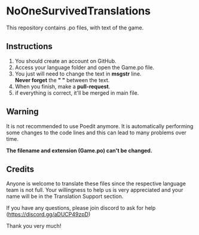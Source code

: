# NoOneSurvivedTranslations
This repository contains .po  files, with text of the game.

## Instructions
1) You should create an account on GitHub.
2) Access your language folder and open the Game.po file.
3) You just will need to change the text in **msgstr** line. <br /> **Never forget** the **" "** between the text.
4) When you finish, make a **pull-request**.
5) if everything is correct, it'll be merged in main file.

## Warning
It is not recommended to use Poedit anymore. It is automatically performing some changes to the code lines 
and this can lead to many problems over time.

**The filename and extension (Game.po) can't be changed.**

## Credits
Anyone is welcome to translate these files since the respective language team is not full. 
Your willingness to help us is very appreciated and your name will be in the Translation Support section.

If you have any questions, please join discord to ask for help (https://discord.gg/aDUCP49zpD)

Thank you very much!
